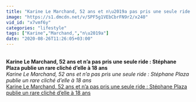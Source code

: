 ```yaml
---
title: "Karine Le Marchand, 52 ans et n\u2019a pas pris une seule ride : St\u00e9phane Plaza publie un rare clich\u00e9 d\u2019elle \u00e0 18 ans"
image: "https://s1.dmcdn.net/v/SPF5g1VEbCbrFN9r2/x240"
vid_id: "x7vmf6y"
categories: "lifestyle"
tags: ["Karine","Marchand,","n\u2019a"]
date: "2020-08-26T11:26:05+03:00"
---
```

<br><b>Karine Le Marchand, 52 ans et n’a pas pris une seule ride : Stéphane Plaza publie un rare cliché d’elle à 18 ans</b><br> <i>Karine Le Marchand, 52 ans et n’a pas pris une seule ride : Stéphane Plaza publie un rare cliché d’elle à 18 ans</i><br> <u>Karine Le Marchand, 52 ans et n’a pas pris une seule ride : Stéphane Plaza publie un rare cliché d’elle à 18 ans</u>
